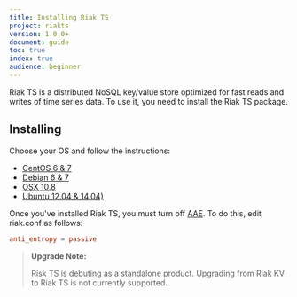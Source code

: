 ```yaml
---
title: Installing Riak TS
project: riakts
version: 1.0.0+
document: guide
toc: true
index: true
audience: beginner
---
```


[AAE]: http://docs.basho.com/riak/latest/theory/concepts/aae/
[Centos]: http
[Debian]: http
[OSX]: http
[Ubuntu]: http


Riak TS is a distributed NoSQL key/value store optimized for fast reads and writes of time series data. To use it, you need to install the Riak TS package.
 

## Installing

Choose your OS and follow the instructions:

* [CentOS 6 & 7][Centos]
* [Debian 6 & 7][Debian]
* [OSX 10.8][OSX]
* [Ubuntu 12.04 & 14.04)][Ubuntu]


Once you've installed Riak TS, you must turn off [AAE][AAE]. To do this, edit riak.conf as follows:

```riak.conf
anti_entropy = passive
```

>**Upgrade Note:** 
>
>Risk TS is debuting as a standalone product. Upgrading from Riak KV to Riak TS is not currently supported.
